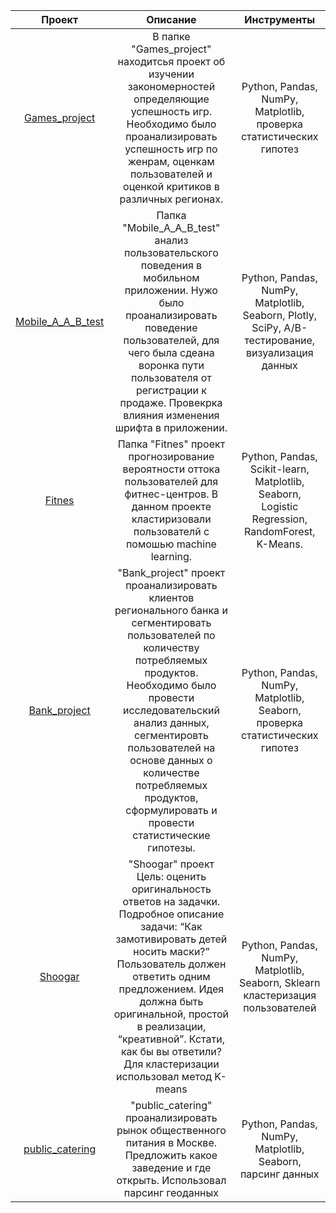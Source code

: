 | Проект | Описание | Инструменты |
| :--------------------: | :---------------------: |:---------------------------:|
| [Games_project](https://github.com/lemytskikh/My-projects/tree/OSN/Games_project) | В папке "Games_project" находитсья проект об изучении закономерностей определяющие успешность игр. Необходимо было проанализировать успешность игр по женрам, оценкам пользователей и оценкой критиков в различных регионах. | Python, Pandas, NumPy, Matplotlib, проверка статистических гипотез |
|[Mobile_A_A_B_test](https://github.com/lemytskikh/My-projects/tree/OSN/Mobile_A_A_B_test) | Папка "Mobile_A_A_B_test" анализ пользовательского поведения в мобильном приложении. Нужо было проанализировать поведение пользователей, для чего была сдеана воронка пути пользователя от регистрации к продаже. Провекрка влияния изменения шрифта в приложении.  | Python, Pandas, NumPy, Matplotlib, Seaborn, Plotly, SciPy, A/B-тестирование, визуализация данных |
|[Fitnes](https://github.com/lemytskikh/My-projects/tree/OSN/Fitnes) |Папка "Fitnes" проект прогнозирование вероятности оттока пользователей для фитнес-центров. В данном проекте кластиризовали пользователй с помошью machine learning.   | Python, Pandas, Scikit-learn, Matplotlib, Seaborn, Logistic Regression, RandomForest, K-Means. |
| [Bank_project](https://github.com/lemytskikh/My-projects/blob/OSN/Banks_project.ipynb) | "Bank_project" проект проанализировать клиентов регионального банка и сегментировать пользователей по количеству потребляемых продуктов. Необходимо было провести исследовательский анализ данных, сегментировть пользователей на основе данных о количестве потребляемых продуктов, сформулировать и провести статистические гипотезы. | Python, Pandas, NumPy, Matplotlib, Seaborn, проверка статистических гипотез |
| [Shoogar](https://github.com/lemytskikh/My-projects/blob/OSN/Shoogar.ipynb) | "Shoogar" проект Цель: оценить оригинальность ответов на задачки. Подробное описание задачи: “Как замотивировать детей носить маски?” Пользователь должен ответить одним предложением. Идея должна быть оригинальной, простой в реализации, “креативной”. Кстати, как бы вы ответили? Для кластеризации использовал метод K-means | Python, Pandas, NumPy, Matplotlib, Seaborn, Sklearn кластеризация пользователей|
| [public_catering](https://github.com/lemytskikh/My-projects/blob/OSN/public_catering.ipynb) | "public_catering" проанализировать рынок общественного питания в Москве. Предложить какое заведение и где открыть. Использовал парсинг геоданных| Python, Pandas, NumPy, Matplotlib, Seaborn, парсинг данных|
